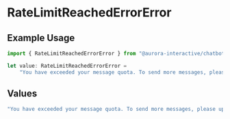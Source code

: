 # RateLimitReachedErrorError

## Example Usage

```typescript
import { RateLimitReachedErrorError } from "@aurora-interactive/chatbot-api-sdk/models/components";

let value: RateLimitReachedErrorError =
    "You have exceeded your message quota. To send more messages, please upgrade your plan or wait until your subscription renews.";
```

## Values

```typescript
"You have exceeded your message quota. To send more messages, please upgrade your plan or wait until your subscription renews."
```